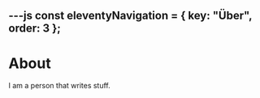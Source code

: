 ---js
const eleventyNavigation = {
	key: "Über",
	order: 3
};
---
# About

I am a person that writes stuff.
